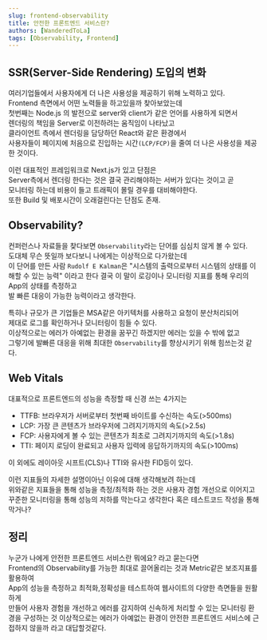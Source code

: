 ```yaml
---
slug: frontend-observability
title: 안전한 프론트엔드 서비스란?
authors: [WanderedToLa]
tags: [Observability, Frontend]
---
```


## SSR(Server-Side Rendering) 도입의 변화

여러기업들에서 사용자에게 더 나은 사용성을 제공하기 위해 노력하고 있다.  
Frontend 측면에서 어떤 노력들을 하고있을까 찾아보았는데  
첫번째는 Node.js 의 발전으로 server와 client가 같은 언어를 사용하게 되면서  
렌더링의 책임을 Server로 이전하려는 움직임이 나타났고  
클라이언트 측에서 렌더링을 담당하던 React와 같은 환경에서  
사용자들이 페이지에 처음으로 진입하는 시간`(LCP/FCP)`을 줄여 더 나은 사용성을 제공한 것이다.

이런 대표적인 프레임워크로 Next.js가 있고 단점은  
Server측에서 렌더링 한다는 것은 결국 관리해야하는 서버가 있다는 것이고 곧  
모니터링 하는데 비용이 들고 트래픽이 몰릴 경우를 대비해야한다.  
또한 Build 및 배포시간이 오래걸린다는 단점도 존재.

## Observability?

컨퍼런스나 자료들을 찾다보면 `Observability`라는 단어를 심심치 않게 볼 수 있다.  
도대체 무슨 뜻일까 보다보니 나에게는 이상적으로 다가왔는데  
이 단어를 만든 사람 `Rudolf E Kalman`은 "시스템의 출력으로부터 시스템의 상태를 이해할 수 있는 능력"
이라고 한다 결국 이 말이 로깅이나 모니터링 지표를 통해 우리의 App의 상태를 측정하고  
발 빠른 대응이 가능한 능력이라고 생각한다.

특히나 규모가 큰 기업들은 MSA같은 아키텍처를 사용하고 요청이 분산처리되어  
제대로 로그를 확인하거나 모니터링이 힘들 수 있다.  
이상적으로는 에러가 아예없는 환경을 꿈꾸긴 하겠지만 에러는 있을 수 밖에 없고  
그렇기에 발빠른 대응을 위해 최대한 `Observability`를 향상시키기 위해 힘쓰는것 같다.

## Web Vitals

대표적으로 프론트엔드의 성능을 측정할 때 신경 쓰는 4가지는

- TTFB: 브라우저가 서버로부터 첫번째 바이트를 수신하는 속도(>500ms)
- LCP: 가장 큰 콘텐츠가 브라우저에 그려지기까지의 속도(>2.5s)
- FCP: 사용자에게 볼 수 있는 콘텐츠가 최초로 그려지기까지의 속도(>1.8s)
- TTI: 페이지 로딩이 완료되고 사용자 입력에 응답하기까지의 속도(>100ms)

이 외에도 레이아웃 시프트(CLS)나 TTI와 유사한 FID등이 있다.

이런 지표들의 자세한 설명이아닌 이유에 대해 생각해보려 하는데  
위와같은 지표들을 통해 성능을 측정/최적화 하는 것은 사용자 경험 개선으로 이어지고  
꾸준한 모니터링을 통해 성능의 저하를 막는다고 생각한다 혹은 테스트코드 작성을 통해 막거나?

## 정리

누군가 나에게 안전한 프론트엔드 서비스란 뭐에요? 라고 묻는다면  
Frontend의 Observability를 가능한 최대로 끌어올리는 것과 Metric같은 보조지표를 활용하여  
App의 성능을 측정하고 최적화,정확성을 테스트하여 웹사이트의 다양한 측면들을 원활하게  
만들어 사용자 경험을 개선하고 에러를 감지하여 신속하게 처리할 수 있는 모니터링 환경을 구성하는 것
이상적으로는 에러가 아예없는 환경이 안전한 프론트엔드 서비스에 근접하지 않을까 라고 대답할것같다.
